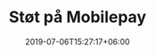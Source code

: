 ---
title: "Støt på Mobilepay"
button_link : "https://www.mobilepay.dk/"
button_label : "Støt nu"
date: 2019-07-06T15:27:17+06:00
draft: false
# page title background image
bg_image: "images/support/preview-klistermaerke-med-QR-300x300.png"
# meta description
description : "Lorem ipsum dolor sit amet, consectetur adipisicing elit, sed do eiusmod tempor incididunt ut labore. dolore magna aliqua. Ut enim ad minim veniam, quis nostrud."
image: "images/support/preview-klistermaerke-med-QR-300x300.png"
type: "support"

---